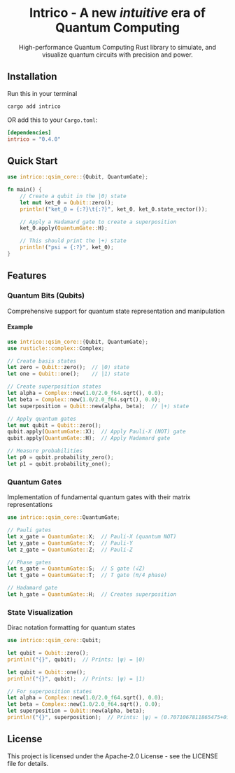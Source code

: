 <h1 align="center">Intrico - A new <i>intuitive</i> era of Quantum Computing</h1>
<p align="center">High-performance Quantum Computing Rust library to simulate, and visualize quantum circuits with precision and power.</p>

## Installation

Run this in your terminal
```bash
cargo add intrico
```

OR add this to your `Cargo.toml`:

```toml
[dependencies]
intrico = "0.4.0"
```

## Quick Start

```rust
use intrico::qsim_core::{Qubit, QuantumGate};

fn main() {
    // Create a qubit in the |0⟩ state
    let mut ket_0 = Qubit::zero();
    println!("ket_0 = {:?}\t{:?}", ket_0, ket_0.state_vector());

    // Apply a Hadamard gate to create a superposition
    ket_0.apply(QuantumGate::H);

    // This should print the |+⟩ state
    println!("psi = {:?}", ket_0);
}
```

## Features

### Quantum Bits (Qubits)
Comprehensive support for quantum state representation and manipulation

#### Example

```rust
use intrico::qsim_core::{Qubit, QuantumGate};
use rusticle::complex::Complex;

// Create basis states
let zero = Qubit::zero();  // |0⟩ state
let one = Qubit::one();    // |1⟩ state

// Create superposition states
let alpha = Complex::new(1.0/2.0_f64.sqrt(), 0.0);
let beta = Complex::new(1.0/2.0_f64.sqrt(), 0.0);
let superposition = Qubit::new(alpha, beta);  // |+⟩ state

// Apply quantum gates
let mut qubit = Qubit::zero();
qubit.apply(QuantumGate::X);  // Apply Pauli-X (NOT) gate
qubit.apply(QuantumGate::H);  // Apply Hadamard gate

// Measure probabilities
let p0 = qubit.probability_zero();
let p1 = qubit.probability_one();
```

### Quantum Gates
Implementation of fundamental quantum gates with their matrix representations

```rust
use intrico::qsim_core::QuantumGate;

// Pauli gates
let x_gate = QuantumGate::X;  // Pauli-X (quantum NOT)
let y_gate = QuantumGate::Y;  // Pauli-Y
let z_gate = QuantumGate::Z;  // Pauli-Z

// Phase gates
let s_gate = QuantumGate::S;  // S gate (√Z)
let t_gate = QuantumGate::T;  // T gate (π/4 phase)

// Hadamard gate
let h_gate = QuantumGate::H;  // Creates superposition
```

### State Visualization
Dirac notation formatting for quantum states

```rust
use intrico::qsim_core::Qubit;

let qubit = Qubit::zero();
println!("{}", qubit);  // Prints: |ψ⟩ = |0⟩

let qubit = Qubit::one();
println!("{}", qubit);  // Prints: |ψ⟩ = |1⟩

// For superposition states
let alpha = Complex::new(1.0/2.0_f64.sqrt(), 0.0);
let beta = Complex::new(1.0/2.0_f64.sqrt(), 0.0);
let superposition = Qubit::new(alpha, beta);
println!("{}", superposition);  // Prints: |ψ⟩ = (0.7071067811865475+0i)|0⟩ + (0.7071067811865475+0i)|1⟩
```

## License

This project is licensed under the Apache-2.0 License - see the LICENSE file for details.
